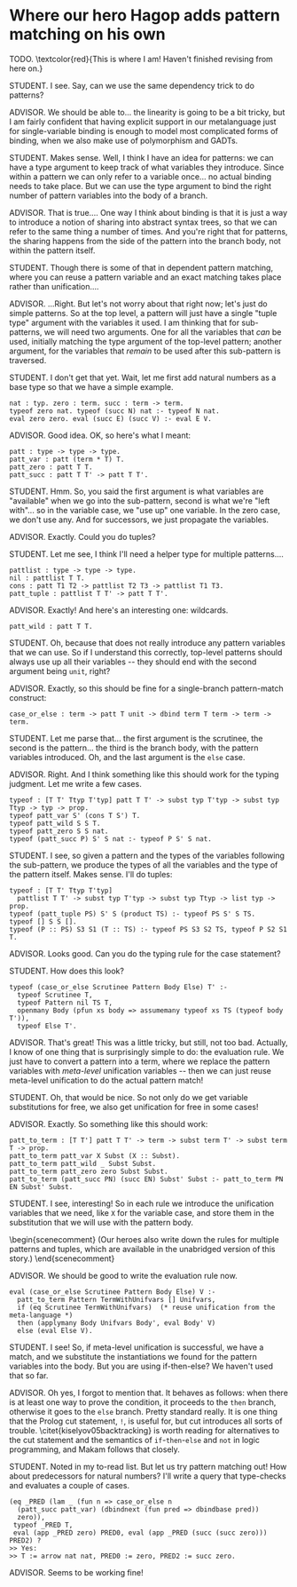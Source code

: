 # Where our hero Hagop adds pattern matching on his own

<!--
```makam
%use "04-gadts.md".
tests: testsuite. %testsuite tests.
```
-->

TODO. \textcolor{red}{This is where I am! Haven't finished revising from here on.}

<!--
```makam
dbind : type -> type -> type -> type.
dbindbase : B -> dbind A unit B.
dbindnext : (A -> dbind A T B) -> dbind A (A * T) B.

subst : type -> type -> type.
nil : subst A unit.  cons : A -> subst A T -> subst A (A * T).

intromany : [T] dbind A T B -> (subst A T -> prop) -> prop.
applymany : [T] dbind A T B -> subst A T -> B -> prop.
openmany : [T] dbind A T B -> (subst A T -> B -> prop) -> prop.
assumemany : [T T'] (A -> B -> prop) -> subst A T -> subst B T' -> prop -> prop.
map : [T T'] (A -> B -> prop) -> subst A T -> subst B T' -> prop.

intromany (dbindbase F) P :- P [].
intromany (dbindnext F) P :- (x:A -> intromany (F x) (pfun t => P (x :: t))).

applymany (dbindbase Body) [] Body.
applymany (dbindnext F) (X :: XS) Body :- applymany (F X) XS Body.

openmany F P :-
  intromany F (pfun xs => [Body] applymany F xs Body, P xs Body).

assumemany P [] [] Q :- Q.
assumemany P (X :: XS) (Y :: YS) Q :- (P X Y -> assumemany P XS YS Q).

map P [] [].
map P (X :: XS) (Y :: YS) :- P X Y, map P XS YS.

letrec : dbind term T (subst term T * term) -> term.
typeof (letrec XS_DefsBody) T' :-
  openmany XS_DefsBody (pfun xs defsbody => [Defs Body]
    eq defsbody (Defs, Body),
    assumemany typeof xs TS (map typeof Defs TS),
    assumemany typeof xs TS (typeof Body T')).
```
-->

STUDENT. I see. Say, can we use the same dependency trick to do patterns?

ADVISOR. We should be able to... the linearity is going to be a bit tricky, but I am
fairly confident that having explicit support in our metalanguage just for single-variable
binding is enough to model most complicated forms of binding, when we also make use of
polymorphism and GADTs.

STUDENT. Makes sense. Well, I think I have an idea for patterns: we can have a type
argument to keep track of what variables they introduce. Since within a pattern we can
only refer to a variable once... no actual binding needs to take place. But we can use the type argument to bind the right number of pattern variables into the body of a branch.

ADVISOR. That is true.... One way I think about binding is that it is just a way to
introduce a notion of sharing into abstract syntax trees, so that we can refer to the same thing a number of times. And you're right that for patterns, the sharing happens from the side of the pattern into the branch body, not within the pattern itself.

STUDENT. Though there is some of that in dependent pattern matching, where you can reuse a
pattern variable and an exact matching takes place rather than unification....

ADVISOR. ...Right. But let's not worry about that right now; let's just do simple
patterns. So at the top level, a pattern will just have a single "tuple type" argument
with the variables it used. I am thinking that for sub-patterns, we will need two
arguments. One for all the variables that *can* be used, initially matching the type
argument of the top-level pattern; another argument, for the variables that
*remain* to be used after this sub-pattern is traversed.

STUDENT. I don't get that yet. Wait, let me first add natural numbers as a base type so
that we have a simple example.

```makam
nat : typ. zero : term. succ : term -> term.
typeof zero nat. typeof (succ N) nat :- typeof N nat.
eval zero zero. eval (succ E) (succ V) :- eval E V.
```

ADVISOR. Good idea. OK, so here's what I meant:

```makam
patt : type -> type -> type.
patt_var : patt (term * T) T.
patt_zero : patt T T.
patt_succ : patt T T' -> patt T T'.
```

STUDENT. Hmm. So, you said the first argument is what variables are "available" when we go
into the sub-pattern, second is what we're "left with"... so in the variable case, we "use
up" one variable. In the zero case, we don't use any. And for successors, we just
propagate the variables.

ADVISOR. Exactly. Could you do tuples?

STUDENT. Let me see, I think I'll need a helper type for multiple patterns....

```makam
pattlist : type -> type -> type.
nil : pattlist T T.
cons : patt T1 T2 -> pattlist T2 T3 -> pattlist T1 T3.
patt_tuple : pattlist T T' -> patt T T'.
```

ADVISOR. Exactly! And here's an interesting one: wildcards.

```makam
patt_wild : patt T T.
```

STUDENT. Oh, because that does not really introduce any pattern variables that we can
use. So if I understand this correctly, top-level patterns should always use up all their variables -- they should end with the second argument being `unit`, right?

ADVISOR. Exactly, so this should be fine for a single-branch pattern-match construct:

```makam
case_or_else : term -> patt T unit -> dbind term T term -> term -> term.
```

STUDENT. Let me parse that... the first argument is the scrutinee, the second is the
pattern... the third is the branch body, with the pattern variables introduced. Oh, and
the last argument is the `else` case.

ADVISOR. Right. And I think something like this should work for the typing judgment. Let
me write a few cases.

```makam
typeof : [T T' Ttyp T'typ] patt T T' -> subst typ T'typ -> subst typ Ttyp -> typ -> prop.
typeof patt_var S' (cons T S') T.
typeof patt_wild S S T.
typeof patt_zero S S nat.
typeof (patt_succ P) S' S nat :- typeof P S' S nat.
```

STUDENT. I see, so given a pattern and the types of the variables following the
sub-pattern, we produce the types of all the variables and the type of the pattern
itself. Makes sense. I'll do tuples:

```makam
typeof : [T T' Ttyp T'typ]
  pattlist T T' -> subst typ T'typ -> subst typ Ttyp -> list typ -> prop.
typeof (patt_tuple PS) S' S (product TS) :- typeof PS S' S TS.
typeof [] S S [].
typeof (P :: PS) S3 S1 (T :: TS) :- typeof PS S3 S2 TS, typeof P S2 S1 T.
```

ADVISOR. Looks good. Can you do the typing rule for the case statement?

STUDENT. How does this look?

```makam
typeof (case_or_else Scrutinee Pattern Body Else) T' :-
  typeof Scrutinee T,
  typeof Pattern nil TS T,
  openmany Body (pfun xs body => assumemany typeof xs TS (typeof body T')),
  typeof Else T'.
```

ADVISOR. That's great! This was a little tricky, but still, not too bad. Actually, I know
of one thing that is surprisingly simple to do: the evaluation rule. We just have to
convert a pattern into a term, where we replace the pattern variables with *meta-level*
unification variables -- then we can just reuse meta-level unification to do the actual
pattern match!

STUDENT. Oh, that would be nice. So not only do we get variable substitutions for free, we
also get unification for free in some cases!

ADVISOR. Exactly. So something like this should work:

```makam
patt_to_term : [T T'] patt T T' -> term -> subst term T' -> subst term T -> prop.
patt_to_term patt_var X Subst (X :: Subst).
patt_to_term patt_wild _ Subst Subst.
patt_to_term patt_zero zero Subst Subst.
patt_to_term (patt_succ PN) (succ EN) Subst' Subst :- patt_to_term PN EN Subst' Subst.
```

STUDENT. I see, interesting! So in each rule we introduce the unification variables that
we need, like `X` for the variable case, and store them in the substitution that we will
use with the pattern body.

\begin{scenecomment}
(Our heroes also write down the rules for multiple patterns and tuples, which are
available in the unabridged version of this story.)
\end{scenecomment}

<!--
```makam
pattlist_to_termlist : [T T'] pattlist T T' -> list term -> subst term T' -> subst term T -> prop.

patt_to_term (patt_tuple PS) (tuple ES) Subst' Subst :-
  pattlist_to_termlist PS ES Subst' Subst.

pattlist_to_termlist [] [] Subst Subst.
pattlist_to_termlist (P :: PS) (T :: TS) Subst3 Subst1 :-
  pattlist_to_termlist PS TS Subst3 Subst2,
  patt_to_term P T Subst2 Subst1.
```
-->

ADVISOR. We should be good to write the evaluation rule now.

```makam
eval (case_or_else Scrutinee Pattern Body Else) V :-
  patt_to_term Pattern TermWithUnifvars [] Unifvars,
  if (eq Scrutinee TermWithUnifvars)  (* reuse unification from the meta-language *)
  then (applymany Body Unifvars Body', eval Body' V)
  else (eval Else V).
```

STUDENT. I see! So, if meta-level unification is successful, we have a match, and we
substitute the instantiations we found for the pattern variables into the body. But you
are using if-then-else? We haven't used that so far.

ADVISOR. Oh yes, I forgot to mention that. It behaves as follows: when there is at least
one way to prove the condition, it proceeds to the `then` branch, otherwise it goes to the
`else` branch. Pretty standard really. It is one thing that the Prolog cut statement, `!`,
is useful for, but cut introduces all sorts of trouble. \citet{kiselyov05backtracking} is
worth reading for alternatives to the cut statement and the semantics of
`if`-`then`-`else` and `not` in logic programming, and Makam follows that closely.

STUDENT. Noted in my to-read list. But let us try pattern matching out! How about
predecessors for natural numbers? I'll write a query that type-checks and evaluates a
couple of cases.

```makam
(eq _PRED (lam _ (fun n => case_or_else n
  (patt_succ patt_var) (dbindnext (fun pred => dbindbase pred))
  zero)),
 typeof _PRED T,
 eval (app _PRED zero) PRED0, eval (app _PRED (succ (succ zero))) PRED2) ?
>> Yes:
>> T := arrow nat nat, PRED0 := zero, PRED2 := succ zero.
```

ADVISOR. Seems to be working fine!
